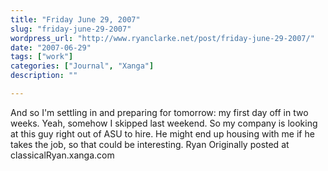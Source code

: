 ```yaml
---
title: "Friday June 29, 2007"
slug: "friday-june-29-2007"
wordpress_url: "http://www.ryanclarke.net/post/friday-june-29-2007/"
date: "2007-06-29"
tags: ["work"]
categories: ["Journal", "Xanga"]
description: ""

---
```


And so I'm settling in and preparing for tomorrow: my first day off in two weeks. Yeah, somehow I skipped last weekend.
So my company is looking at this guy right out of ASU to hire. He might end up housing with me if he takes the job, so that could be interesting.
Ryan
Originally posted at classicalRyan.xanga.com
